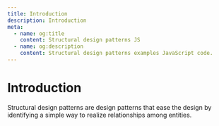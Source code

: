 ```yaml
---
title: Introduction
description: Introduction
meta:
  - name: og:title
    content: Structural design patterns JS
  - name: og:description
    content: Structural design patterns examples JavaScript code.
---
```

# Introduction

Structural design patterns are design patterns that ease the design by identifying a simple way to realize relationships among entities.
